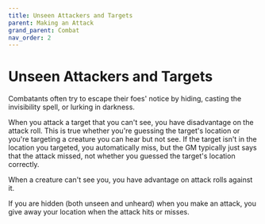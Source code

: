 ```yaml
---
title: Unseen Attackers and Targets
parent: Making an Attack
grand_parent: Combat
nav_order: 2
---
```


# Unseen Attackers and Targets
Combatants often try to escape their foes' notice by hiding, casting the invisibility spell, or lurking in darkness.

When you attack a target that you can't see, you have disadvantage on the attack roll. This is true whether you're guessing the target's location or you're targeting a creature you can hear but not see. If the target isn't in the location you targeted, you automatically miss, but the GM typically just says that the attack missed, not whether you guessed the target's location correctly.

When a creature can't see you, you have advantage on attack rolls against it.

If you are hidden (both unseen and unheard) when you make an attack, you give away your location when the attack hits or misses.
